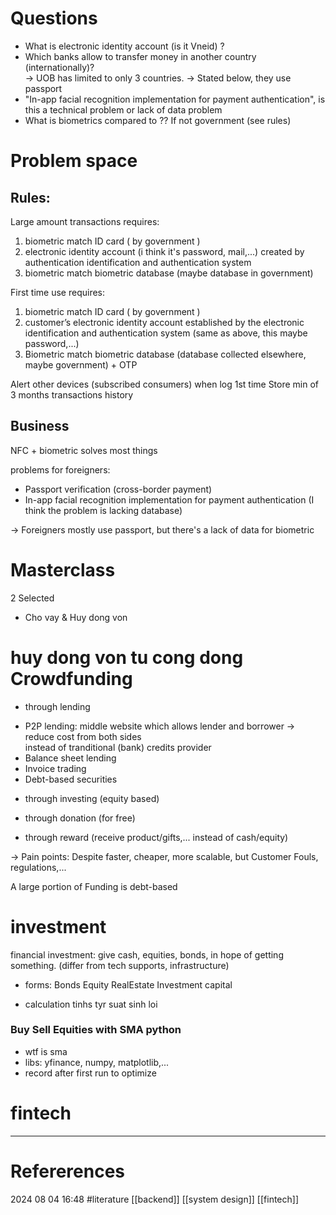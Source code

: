 

# Questions
- What is electronic identity account (is it Vneid) ? 
- Which banks allow to transfer money in another country (internationally)?   
-> UOB has limited to only 3 countries.
-> Stated below, they use passport
- "In-app facial recognition implementation for payment authentication", is this a technical problem or lack of data problem  
- What is biometrics compared to ?? If not government  (see rules)



# Problem space 
## Rules: 
Large amount transactions requires: 
1. biometric match ID card ( by government ) 
2. electronic identity account (i think it's password, mail,...) created by authentication identification and authentication system 
3. biometric match biometric database (maybe database in government)


First time use requires:   
1. biometric match ID card ( by government ) 
2. customer’s electronic identity account established by
the electronic identification and authentication system (same as above, this maybe password,...) 
3. Biometric match biometric database (database collected elsewhere, maybe government) + OTP 

Alert other devices (subscribed consumers) when log 1st time 
Store min of 3 months transactions history 

## Business 
NFC + biometric solves most things 

problems for foreigners:  
- Passport verification (cross-border payment)   
- In-app facial recognition implementation for payment authentication (I think the problem is lacking database)  

-> Foreigners mostly use passport, but there's a lack of data for biometric 







# Masterclass 
2 Selected 
- Cho vay & Huy dong von   

# huy dong von tu cong dong   Crowdfunding 
- through lending
+ P2P lending: middle website which allows lender  and borrower -> reduce cost from both sides  
instead of tranditional (bank) credits provider 
+ Balance sheet lending 
+ Invoice trading 
+ Debt-based securities
- through investing (equity based) 

- through donation (for free)

- through reward (receive product/gifts,... instead of cash/equity)

-> Pain points: Despite faster, cheaper, more scalable, but Customer Fouls, regulations,... 

A large portion of Funding is debt-based


# investment 
financial investment: give cash, equities, bonds, in hope of getting something. (differ from tech supports, infrastructure)

- forms:
Bonds
Equity
RealEstate
Investment capital 

- calculation 
tinhs tyr suat sinh loi

### Buy Sell Equities with SMA python 
- wtf is sma  
- libs: yfinance, numpy, matplotlib,...  
- record after first run to optimize 









# fintech
--- 
# Refererences 




2024 08 04 16:48 
#literature  [[backend]] [[system design]] [[fintech]] 